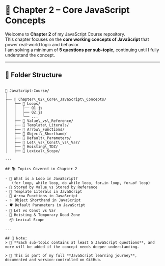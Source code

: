 # 📂 Chapter 2 – Core JavaScript Concepts

Welcome to **Chapter 2** of my JavaScript Course repository.  
This chapter focuses on the **core working concepts of JavaScript** that power real-world logic and behavior.  
I am solving a minimum of **5 questions per sub-topic**, continuing until I fully understand the concept.

---

## 📁 Folder Structure

```

📁 JavaScript-Course/
│
├── 📂 Chapter\_02\_Core\_JavaScript\_Concepts/
│   ├── 📂 Loops/
│   │   ├── Q1.js
│   │   ├── Q2.js
│   │   └── ...
│   ├── 📂 Value\_vs\_Reference/
│   ├── 📂 Template\_Literals/
│   ├── 📂 Arrow\_Functions/
│   ├── 📂 Object\_Shorthand/
│   ├── 📂 Default\_Parameters/
│   ├── 📂 Let\_vs\_Const\_vs\_Var/
│   ├── 📂 Hoisting\_TDZ/
│   ├── 📂 Lexical\_Scope/

---

## 📚 Topics Covered in Chapter 2

- 🔁 What is a Loop in JavaScript?  
   (for loop, while loop, do while loop, for…in loop, for…of loop)
- 🧪 Stored by Value vs Stored by Reference
- 📝 Template Literals in JavaScript
- 🏹 Arrow Functions in JavaScript
- ✨ Object Shorthand in JavaScript
- 🛡️ Default Parameters in JavaScript
- 🧱 Let vs Const vs Var
- 🎈 Hoisting & Temporary Dead Zone
- 📦 Lexical Scope

---

## 📝 Note:
> 🔧 **Each sub-topic contains at least 5 JavaScript questions**, and more will be added if the concept needs deeper understanding.

> 📌 This is part of my full **JavaScript learning journey**, documented and version-controlled on GitHub.

